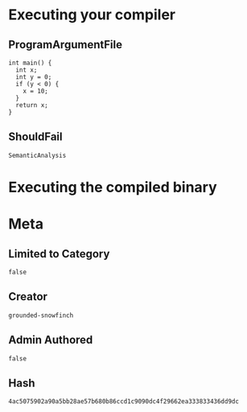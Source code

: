 # Executing your compiler

## ProgramArgumentFile

```
int main() {
  int x;
  int y = 0;
  if (y < 0) {
    x = 10;
  }
  return x;
}
```

## ShouldFail

```
SemanticAnalysis
```

# Executing the compiled binary

# Meta

## Limited to Category

```
false
```

## Creator

```
grounded-snowfinch
```

## Admin Authored

```
false
```

## Hash

```
4ac5075902a90a5bb28ae57b680b86ccd1c9090dc4f29662ea333833436dd9dc
```
